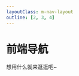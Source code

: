 ```yaml
---
layoutClass: m-nav-layout
outline: [2, 3, 4]
---
```


<script setup>
import MNavLinks from './components/MNavLinks.vue'
import  {NAV_DATA}  from './data'
console.log(NAV_DATA)
</script>
<style src="./index.scss"></style>


# 前端导航

想用什么就来逛逛吧~
<MNavLinks    v-for="{title, items} in NAV_DATA" :title="title"  :items="items"/>


<style>
    .m-home-layout .image-src:hover {
  transform: translate(-50%, -50%) rotate(666turn);
  transition: transform 59s 1s cubic-bezier(0.3, 0, 0.8, 1);
}

.m-home-layout .details small {
  opacity: 0.8;
}

.m-home-layout .bottom-small {
  display: block;
  margin-top: 2em;
  text-align: right;
}
</style>